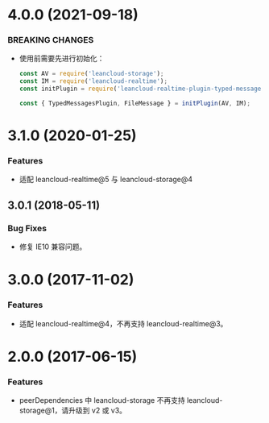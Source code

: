 <a name="4.0.0"></a>

# 4.0.0 (2021-09-18)

### BREAKING CHANGES

- 使用前需要先进行初始化：

  ```js
  const AV = require('leancloud-storage');
  const IM = require('leancloud-realtime');
  const initPlugin = require('leancloud-realtime-plugin-typed-messages');

  const { TypedMessagesPlugin, FileMessage } = initPlugin(AV, IM);
  ```

<a name="3.1.0"></a>

# 3.1.0 (2020-01-25)

### Features

- 适配 leancloud-realtime@5 与 leancloud-storage@4

<a name="3.0.1"></a>

## 3.0.1 (2018-05-11)

### Bug Fixes

- 修复 IE10 兼容问题。

<a name="3.0.0"></a>

# 3.0.0 (2017-11-02)

### Features

- 适配 leancloud-realtime@4，不再支持 leancloud-realtime@3。

<a name="2.0.0"></a>

# 2.0.0 (2017-06-15)

### Features

- peerDependencies 中 leancloud-storage 不再支持 leancloud-storage@1，请升级到 v2 或 v3。
